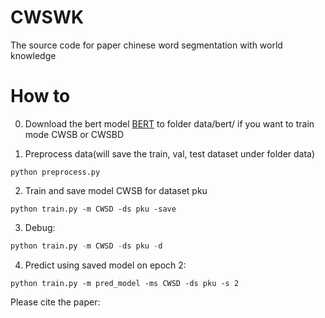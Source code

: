 CWSWK
==========
The source code for paper chinese word segmentation with world knowledge

How to
============
0. Download the bert model [BERT](https://storage.googleapis.com/bert_models/2018_11_03/chinese_L-12_H-768_A-12.zip) to folder data/bert/ if you want to train mode CWSB or CWSBD

1. Preprocess data(will save the train, val, test dataset under folder data)
```
python preprocess.py
```
2. Train and save model CWSB for dataset pku
```
python train.py -m CWSD -ds pku -save
```
3. Debug:
```python
python train.py -m CWSD -ds pku -d
```

4. Predict using saved model on epoch 2:
```
python train.py -m pred_model -ms CWSD -ds pku -s 2
```

Please cite the paper:
